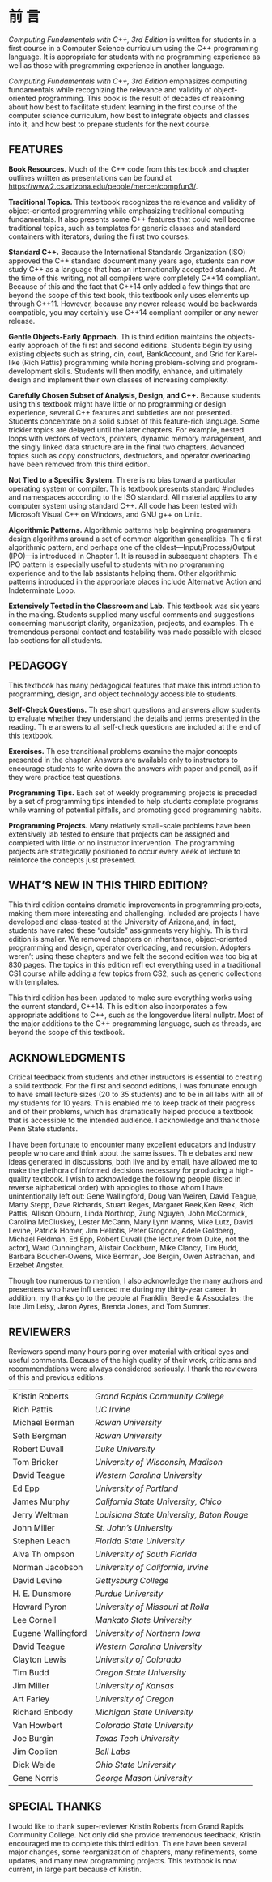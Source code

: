 # 前  言

*Computing Fundamentals with C++, 3rd Edition* is written for students in a first course in a Computer Science curriculum using the C++ programming language. It is appropriate for students with no programming experience as well as those with programming experience in another language.

*Computing Fundamentals with C++, 3rd Edition* emphasizes computing fundamentals while recognizing the relevance and validity of object-oriented programming. This book is the result of decades of reasoning about how best to facilitate student learning in the first course of the computer science curriculum, how best to integrate objects and classes into it, and how best to prepare students for the next course.

## FEATURES

**Book Resources.** Much of the C++ code from this textbook and chapter outlines written as presentations can be found at https://www2.cs.arizona.edu/people/mercer/compfun3/.

**Traditional Topics.** This textbook recognizes the relevance and validity of object-oriented programming while emphasizing traditional computing fundamentals. It also presents some C++ features that could well become traditional topics, such as templates for generic classes and standard containers with iterators, during the fi rst two courses.

**Standard C++.** Because the International Standards Organization (ISO) approved the C++ standard document many years ago, students can now study C++ as a language that has an internationally accepted standard. At the time of this writing, not all compilers were completely C++14 compliant. Because of this and the fact that C++14 only added a few things that are beyond the scope of this text book, this textbook only  uses elements up through C++11. However, because any newer release would be backwards compatible, you may certainly use C++14 compliant compiler or any newer release.

**Gentle Objects-Early Approach.** Th is third edition maintains the objects-early approach of the fi rst and second editions. Students begin by using existing objects such as string, cin, cout, BankAccount, and Grid for Karel-like (Rich Pattis) programming while honing problem-solving and program-development skills. Students will then modify, enhance, and ultimately design and implement their own classes of increasing complexity.

**Carefully Chosen Subset of Analysis, Design, and C++.** Because students using this textbook might have little or no programming or design experience, several C++ features and subtleties are not presented. Students concentrate on a solid subset of this feature-rich language. Some trickier topics are delayed until the later chapters. For example, nested loops with vectors of vectors, pointers, dynamic memory management, and the singly linked data structure are in the final two chapters. Advanced topics such as copy constructors, destructors, and operator overloading have been removed from this third edition.

**Not Tied to a Specifi c System.** Th ere is no bias toward a particular operating system or compiler. Th is textbook presents standard \#includes and namespaces according to the ISO standard. All material applies to any computer system using standard C++. All code has been tested with Microsoft Visual C++ on Windows, and GNU g++ on Unix.

**Algorithmic Patterns.** Algorithmic patterns help beginning  programmers design algorithms around a set of common algorithm generalities. Th e fi rst algorithmic pattern, and perhaps one of the oldest—Input/Process/Output (IPO)—is introduced in Chapter 1. It is reused in subsequent chapters. Th e IPO pattern is especially useful to students with no programming experience and to the lab assistants helping them. Other algorithmic patterns introduced in the appropriate places include Alternative Action and Indeterminate Loop.

**Extensively Tested in the Classroom and Lab.** This textbook was six years in the making. Students supplied many useful comments and suggestions concerning manuscript clarity, organization, projects, and examples. Th e tremendous personal contact and testability was made possible with closed lab sections for all students.

## PEDAGOGY

This textbook has many pedagogical features that make this introduction to programming, design, and object technology accessible to students.

**Self-Check Questions.** Th ese short questions and answers allow students to evaluate whether they understand the details and terms presented in the reading. Th e answers to all self-check questions are included at the end of this textbook.

**Exercises.** Th ese transitional problems examine the major concepts presented in the chapter. Answers are available only to instructors to encourage students to write down the answers with paper and pencil, as if they were practice test questions.

**Programming Tips.** Each set of weekly programming projects is  preceded by a set of programming tips intended to help students complete programs while warning of potential pitfalls, and promoting good programming habits.

**Programming Projects.** Many relatively small-scale problems have been extensively lab tested to ensure that projects can be assigned and completed with little or no instructor intervention. The programming projects are strategically positioned to occur every week of lecture to reinforce the concepts just presented.

## WHAT’S NEW IN THIS THIRD EDITION?

This third edition contains dramatic improvements in programming projects, making them more interesting and challenging. Included are projects I have developed and class-tested at the University of Arizona,and, in fact, students have rated these “outside” assignments very highly. Th is third edition is smaller. We removed chapters on inheritance, object-oriented programming and design, operator overloading, and recursion. Adopters weren’t using these chapters and  we felt the second edition was too big at 830 pages. The topics in  this edition refl ect everything used in a traditional CS1 course while adding a few topics from CS2, such as generic collections with templates.

This third edition has been updated to make sure everything works using the current standard, C++14. Th is edition also incorporates a few appropriate additions to C++, such as the longoverdue literal nullptr. Most of the major additions to the C++ programming language, such as threads, are beyond the scope of this textbook.

## ACKNOWLEDGMENTS

Critical feedback from students and other instructors is essential to creating a solid textbook. For the fi rst and second editions, I was fortunate enough to have small lecture sizes (20 to 35 students) and to be in all labs with all of my students for 10 years. Th is enabled me to keep track of their progress and of their problems, which has dramatically helped produce a textbook that is accessible to the intended audience. I acknowledge and thank those Penn State students.

I have been fortunate to encounter many excellent educators and industry people who care and think about the same issues. Th e debates and new ideas generated in discussions, both live and by email, have allowed me to make the plethora of informed decisions necessary for producing a high-quality textbook. I wish to acknowledge the following people (listed in reverse alphabetical order) with apologies to those whom I have unintentionally left out: Gene Wallingford, Doug Van Weiren, David Teague, Marty Stepp, Dave Richards, Stuart Reges, Margaret Reek,Ken Reek, Rich Pattis, Allison Obourn, Linda Northrop, Zung Nguyen, John McCormick, Carolina McCluskey, Lester McCann, Mary Lynn Manns, Mike Lutz, David Levine, Patrick Homer, Jim Heliotis, Peter Grogono, Adele Goldberg, Michael Feldman, Ed Epp, Robert Duvall (the lecturer from Duke, not the actor), Ward Cunningham, Alistair Cockburn, Mike Clancy, Tim Budd, Barbara Boucher-Owens, Mike Berman, Joe Bergin, Owen Astrachan, and Erzebet Angster.

Though too numerous to mention, I also acknowledge the many authors and presenters who have infl uenced me during my thirty-year career. In addition, my thanks go to the people at Franklin, Beedle & Associates: the late Jim Leisy, Jaron Ayres, Brenda Jones, and Tom Sumner.

## REVIEWERS

Reviewers spend many hours poring over material with critical eyes and useful comments. Because of the high quality of their work, criticisms and recommendations were always considered seriously. I thank the reviewers of this and previous editions.

|                    |                                              |
|--------------------|----------------------------------------------|
| Kristin Roberts    |  *Grand Rapids Community College*            |
| Rich Pattis        |  *UC Irvine*                                 |
| Michael Berman     |  *Rowan University*                          |
| Seth Bergman       |  *Rowan University*                          |
| Robert Duvall      |  *Duke University*                           |
| Tom Bricker        |  *University of Wisconsin, Madison*          |
| David Teague       |  *Western Carolina University*               |
| Ed Epp             |  *University of Portland*                    |
| James Murphy       |  *California State University, Chico*        |
| Jerry Weltman      |  *Louisiana State University, Baton Rouge*   |
| John Miller        |  *St. John’s University*                     |
| Stephen Leach      |  *Florida State University*                  |
| Alva Th ompson     |  *University of South Florida*               |
| Norman Jacobson    |  *University of California, Irvine*          |
| David Levine       |  *Gettysburg College*                        |
| H. E. Dunsmore     |  *Purdue University*                         |
| Howard Pyron       |  *University of Missouri at Rolla*           |
| Lee Cornell        |  *Mankato State University*                  |
| Eugene Wallingford |  *University of Northern Iowa*               |
| David Teague       |  *Western Carolina University*               |
| Clayton Lewis      |  *University of Colorado*                    |
| Tim Budd           |  *Oregon State University*                   |
| Jim Miller         |  *University of Kansas*                      |
| Art Farley         |  *University of Oregon*                      |
| Richard Enbody     |  *Michigan State University*                 |
| Van Howbert        |  *Colorado State University*                 |
| Joe Burgin         |  *Texas Tech University*                     |
| Jim Coplien        |  *Bell Labs*                                 |
| Dick Weide         |  *Ohio State University*                     |
| Gene Norris        |  *George Mason University*                   |

## SPECIAL THANKS

I would like to thank super-reviewer Kristin Roberts from Grand Rapids Community College. Not only did she provide tremendous feedback, Kristin encouraged me to complete this third edition. Th ere have been several major changes, some reorganization of chapters, many refinements, some updates, and many new programming projects. This textbook is now current, in large part because of Kristin.
